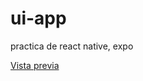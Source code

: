 # ui-app

practica de react native, expo

[Vista previa](https://github.com/victor-romero-martinez/ui-app/blob/main/src/assets/ezgif.com-optimize.gif)

